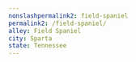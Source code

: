 ```yaml
---
﻿nonslashpermalink2: field-spaniel
permalink2: /field-spaniel/
alley: Field Spaniel
city: Sparta
state: Tennessee
---
```

